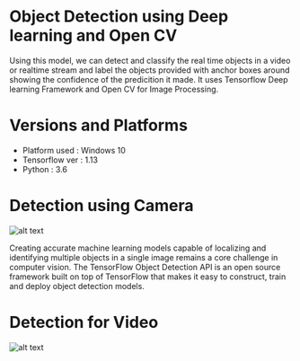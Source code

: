 
# Object Detection using Deep learning and Open CV


Using this model, we can detect and classify the real time objects in a video or realtime stream and label the objects provided with anchor boxes around showing the confidence of the predicition it made. It uses Tensorflow Deep learning Framework and Open CV for Image Processing.

# Versions and Platforms

* Platform used : Windows 10
* Tensorflow ver : 1.13
* Python : 3.6

# Detection using Camera
![alt text](https://github.com/imprashanthv/ObjectDetection/blob/master/live_demo.png "Detection using Camera")

Creating accurate machine learning models capable of localizing and identifying
multiple objects in a single image remains a core challenge in computer vision.
The TensorFlow Object Detection API is an open source framework built on top of
TensorFlow that makes it easy to construct, train and deploy object detection
models.

# Detection for Video

![alt text](https://github.com/imprashanthv/ObjectDetection/blob/master/video_demo.jpeg "Detection for Video")



